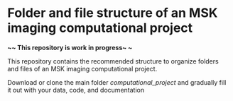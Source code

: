 # Folder and file structure of an MSK imaging computational project


**~~ This repository is work in progress~ ~**

This repository contains the recommended structure to organize folders and files of an MSK imaging computational project. 

Download or clone the main folder *computational_project* and gradually fill it out with your data, code, and documentation